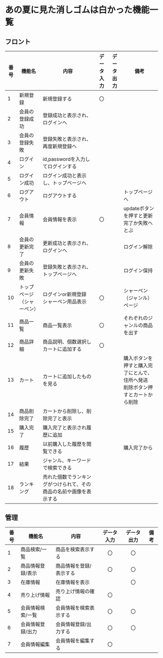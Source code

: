 # あの夏に見た消しゴムは白かった機能一覧

## フロント
|番号|機能名|内容|データ入力|データ出力|備考|
|---|---|---|:---:|:---:|---|
|1|新規登録|新規登録する|〇|||
|2|会員の登録成功|登録成功と表示され、ログインへ||||
|3|会員の登録失敗|登録失敗と表示され、再度新規登録へ||||
|4|ログイン|id,passwordを入力してログインする||||
|5|ログイン成功|ログイン成功と表示し、トップページへ||||
|6|ログアウト|ログアウトする|||トップページへ|
|7|会員情報|会員情報を表示|〇||updateボタンを押すと更新完了か失敗へとぶ|
|8|会員の更新完了|更新成功と表示され、ログインへ|||ログイン解除|
|9|会員の更新失敗|登録失敗と表示され、トップページへ|||ログイン保持|
|10|トップページ（シャーペン）|ログインor新規登録<br>シャーペン用品表示|〇||シャーペン（ジャンル）ページ|
|11|商品一覧|商品一覧表示|〇||それぞれのジャンルの商品を出す|
|12|商品詳細|商品説明、個数選択しカートに追加する|〇|||
|13|カート|カートに追加したものを見る|||購入ボタンを押すと購入完了にとんで、住所へ発送<br>削除ボタン押すとカートから削除|
|14|商品削除完了|カートから削除し、削除完了と表示||||
|15|購入完了|購入完了と表示され履歴に追加||||
|16|履歴|以前購入した履歴を閲覧できる|||購入完了から|
|17|結果|ジャンル、キーワードで検索できる||||
|18|ランキング|売れた個数でランキングがつけられて、その商品の名前や画像を表示する||||


## 管理
|番号|機能名|内容|データ入力|データ出力|備考|
|---|---|---|:---:|:---:|---|
|1|商品検索/一覧|商品を検索表示する|〇|〇||
|2|商品情報登録/表示|商品情報を登録/表示する|〇|〇||
|3|在庫情報|在庫情報を表示||〇||
|4|売り上げ情報|売り上げ情報の確認|〇|||
|5|会員情報検索/一覧|会員情報を検索表示する|〇|〇||
|6|会員情報登録/出力|会員情報登録/出力する|〇|〇||
|7|会員情報編集|会員情報を編集する|〇|||

